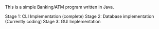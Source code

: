 This is a simple Banking/ATM program written in Java. 

Stage 1: CLI Implementation (complete)
Stage 2: Database implementation (Currently coding)
Stage 3: GUI Implementation
